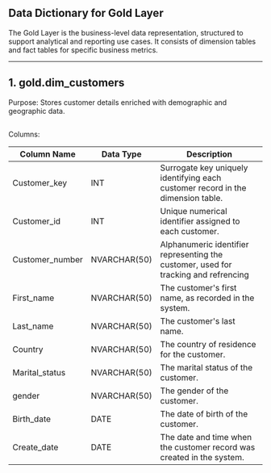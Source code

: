 ## Data Dictionary for Gold Layer 

The Gold Layer is the business-level data representation, structured to support analytical and reporting use cases. It consists of dimension
tables and fact tables for specific business metrics.

----------------------------------------------------------------------------------------------------------------------------------------------------

## 1. gold.dim_customers
Purpose: Stores customer details enriched with demographic and geographic data.
##
Columns:

|   Column Name         |    Data Type              |                                     Description                                        |
|-----------------------|---------------------------|----------------------------------------------------------------------------------------|
|  Customer_key         |   INT                     |  Surrogate key uniquely identifying each customer record in the dimension table.       |
|  Customer_id          |   INT                     |  Unique numerical identifier assigned to each customer.                                |                       
|  Customer_number      |   NVARCHAR(50)            |  Alphanumeric identifier representing the customer, used for tracking and refrencing   |
|  First_name           |   NVARCHAR(50)            |  The customer's first name, as recorded in the system.                                 |
|  Last_name            |   NVARCHAR(50)            |  The customer's last name.                                                             |
|  Country              |   NVARCHAR(50)            |  The country of residence for the customer.                                            |
|  Marital_status       |   NVARCHAR(50)            |  The marital status of the customer.                                                   |
|  gender               |   NVARCHAR(50)            |  The gender of the customer.                                                           |
|  Birth_date           |   DATE                    |  The date of birth of the customer.                                                    |
|  Create_date          |   DATE                    |  The date and time when the customer record was created in the system.                 |                   
